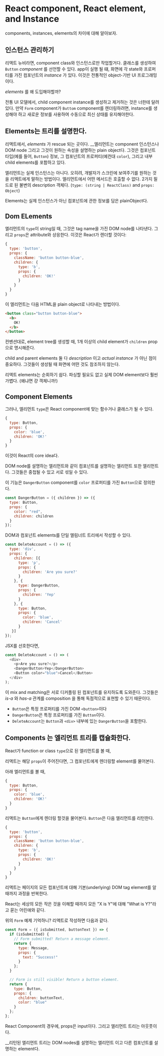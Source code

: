 # React component, React element, and Instance

components, instances, elements의 차이에 대해 알아보자.

## 인스턴스 관리하기

리액트 뉴비라면, component class와 인스턴스로만 작업할거다. 클래스를 생성하여 `Button` _component_ 를 선언할 수 있다. app이 실행 될 떄, 화면에 각 state와 프로퍼티를 가진 컴포넌트의 _instance_ 가 있다. 이것은 전통적인 object-기반 UI 프로그래밍이다.

_elements_ 를 왜 도입해야할까?

전통 UI 모델에서, child component instance를 생성하고 제거하는 것은 너한테 달려있다. 만약 `Form` component가 `Buttom` component를 렌더링하려면, instance를 생성해야 하고 새로운 정보를 사용하여 수동으로 최신 상태를 유지해야한다.

## Elements는 트리를 설명한다.

리액트에서, _elements_ 가 rescue 되는 곳이다. \_\_엘리먼트는 component 인스턴스나 DOM node 그리고 그것이 원하는 속성을 설명하는 plain object다. 그것은 컴포넌트 타입(예를 들어, `Button`) 정보, 그 컴포넌트의 프로퍼티(예컨대 `color`), 그리고 내부 child elements를 포함하고 있다.

엘리먼트는 실제 인스턴스는 아니다. 오히려, 개발자가 스크린에 보여주기를 원하는 것을 리액트에게 말하는 방법이다. 엘리먼트에서 어떤 메서드든 호출할 수 없다. 2가지 필드로 된 불변의 description 객체다. (`type: (string | ReactClass)` and `props: Object`)

Elements는 실제 인스턴스가 아닌 컴포넌트에 관한 정보를 담은 plainObject다.

## Dom ELements

엘리먼트의 `type`이 string일 때, 그것은 tag name을 가진 DOM node를 나타낸다. 그리고 `props`은 attribute와 상응한다. 이것은 React가 렌더할 것이다:

```js
{
  type: 'button',
  props: {
    className: 'button button-blue',
    children: {
      type: 'b',
      props: {
        children: 'OK!'
      }
    }
  }
}
```

이 엘리먼트는 다음 HTML을 plain object로 나타내는 방법이다.

```html
<button class="button button-blue">
  <b>
    OK!
  </b>
</button>
```

컨벤션대로, element tree를 생성할 때, 1개 이상의 child element가 `children` prop으로 명시해준다.

child and parent elements 둘 다 _description_ 이고 _actual instance_ 가 아닌 점이 중요하다. 그것들이 생성될 때 화면에 어떤 것도 참조하지 않는다.

리액트 elements는 순회하기 쉽다. 파싱할 필요도 없고 실제 DOM element보다 훨씬 가볍다. (왜냐면 걍 객체니까!)

## Component Elements

그러나, 엘리먼트 `type`은 React component에 맞는 함수거나 클래스가 될 수 있다.

```js
{
  type: Button,
  props: {
    color: 'blue',
    children: 'OK!'
  }
}
```

이것이 React의 core idea다.

DOM node를 설명하는 엘리먼트와 같이 컴포넌트를 설명하는 엘리먼트 또한 엘리먼트다. 그것들은 중첩될 수 있고 서로 섞일 수 있다.

이 기능은 `DangerButton` component를 `color` 프로퍼티를 가진 `Button`으로 정의한다.

```js
const DangerButton = ({ children }) => ({
  type: Button,
  props: {
    color: "red",
    children: children
  }
});
```

DOM과 컴포넌트 elements를 단일 엘림너트 트리에서 작성할 수 있다.

```js
const DeleteAccount = () => ({
  type: 'div',
  props: {
    children: [{
      type: 'p',
      props: {
        children: 'Are you sure?'
      }
    }, {
      type: DangerButton,
      props: {
        children: 'Yep'
      }
    }, {
      type: Button,
      props: {
        color: 'blue',
        children: 'Cancel'
      }
   }]
});
```

JSX를 선호한다면,

```js
const DeleteAccount = () => (
  <div>
    <p>Are you sure?</p>
    <DangerButton>Yep</DangerButton>
    <Button color="blue">Cancel</Button>
  </div>
);
```

이 mix and matching은 서로 디커플링 된 컴포넌트를 유지하도록 도와준다. 그것들은 _is-a_ 와 _has-a_ 관계를 composition 을 통해 독점적으로 표현할 수 있기 때문이다.

- `Button`은 특정 프로퍼티를 가진 DOM `<button>`이다
- `DangerButton`은 특정 프로퍼티를 가진 `Button`이다.
- `DeleteAccount`는 `Button`과 `<div>` 내부에 있는 `DangerButton`을 포함한다.

## Components 는 엘리먼트 트리를 캡슐화한다.

React가 function or class `type`으로 된 엘리먼트를 볼 때,

리액트는 해당 `props`이 주어진다면, 그 컴포넌트에게 렌더링할 element를 물어본다.

아래 엘리먼트를 볼 때,

```js
{
  type: Button,
  props: {
    color: 'blue',
    children: 'OK!'
  }
}
```

리액트는 `Button`에게 렌더링 할것을 물어본다. `Button`은 다음 엘리먼트를 리턴한다.

```js
{
  type: 'button',
  props: {
    className: 'button button-blue',
    children: {
      type: 'b',
      props: {
        children: 'OK!'
      }
    }
  }
}
```

리액트는 페이지의 모든 컴포넌트에 대해 기본(underlying) DOM tag element를 알 때까지 과정을 반복한다.

React는 세상의 모든 작은 것을 이해할 때까지 모든 "X is Y"에 대해 "What is Y?"라고 묻는 어린애와 같다.

위의 `Form` 예제 기억하니? 리액트로 작성하면 다음과 같다.

```js
const Form = ({ isSubmitted, buttonText }) => {
  if (isSubmitted) {
    // Form submitted! Return a message element.
    return {
      type: Message,
      props: {
        text: "Success!"
      }
    };
  }

  // Form is still visible! Return a button element.
  return {
    type: Button,
    props: {
      children: buttonText,
      color: "blue"
    }
  };
};
```

React Component의 경우에, props은 input이다. 그리고 엘리먼트 트리는 아웃풋이다.

\_\_리턴된 엘리먼트 트리는 DOM nodes를 설명하는 엘리먼트 이고 다른 컴포넌트를 설명하는 element다.
